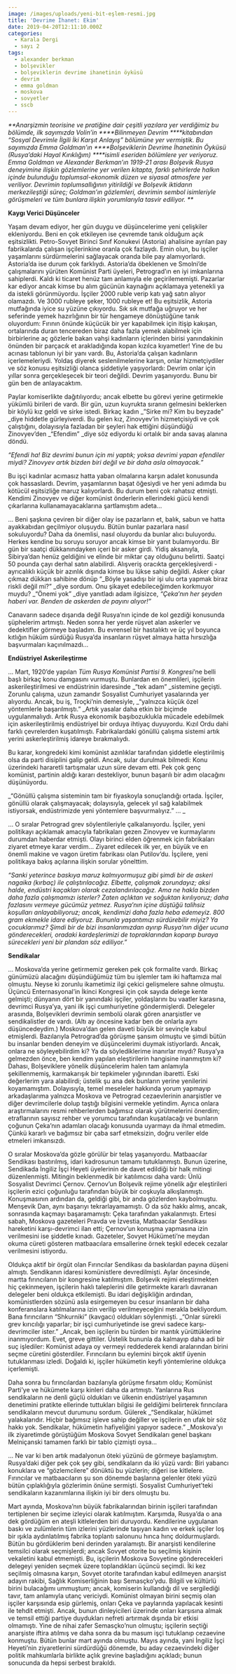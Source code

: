 ```yaml
---
image: /images/uploads/yeni-bit-eşlem-resmi.jpg
title: 'Devrime İhanet: Ekim'
date: 2019-04-20T12:11:10.000Z
categories:
  - Karala Dergi
  - sayı 2
tags:
  - alexander berkman
  - bolşevikler
  - bolşeviklerin devrime ihanetinin öyküsü
  - devrim
  - emma goldman
  - moskova
  - sovyetler
  - sscb
---
```


_**Anarşizmin teorisine ve pratiğine dair çeşitli yazılara yer verdiğimiz bu bölümde, ilk sayımızda Volin’in ****Bilinmeyen Devrim ****kitabından “Sosyal Devrimle İlgili İki Karşıt Anlayış” bölümüne yer vermiştik. Bu sayımızda Emma Goldman’ın ****Bolşeviklerin Devrime İhanetinin Öyküsü (Rusya’daki Hayal Kırıklığım) ****isimli eseriden bölümlere yer veriyoruz. Emma Goldman ve Alexander Berkman’ın 1919-21 arası Bolşevik Rusya deneyimine ilişkin gözlemlerine yer verilen kitapta, farklı şehirlerde halkın içinde bulunduğu toplumsal-ekonomik düzen ve siyasal atmosfere yer veriliyor. Devrimin toplumsallığının yitirildiği ve Bolşevik iktidarın merkezileştiği süreç; Goldman’ın gözlemleri, devrimin sembol isimleriyle görüşmeleri ve tüm bunlara ilişkin yorumlarıyla tasvir ediliyor. **_

**Kaygı Verici Düşünceler**

Yaşam devam ediyor, her gün duygu ve düşüncelerime yeni çelişkiler ekleniyordu. Beni en çok etkileyen ise çevremde tanık olduğum açık eşitsizlikti. Petro-Sovyet Birinci Sınıf Konukevi (Astoria) ahalisine ayrılan pay fabrikalarda çalışan işçilerinkine oranla çok fazlaydı. Emin olun, bu işçiler yaşamlarını sürdürmelerini sağlayacak oranda bile pay alamıyorlardı. Astoria’da ise durum çok farklıydı. Astoria’da öbeklenen ve Smolni’de çalışmalarını yürüten Komünist Parti üyeleri, Petrograd’ın en iyi imkanlarına sahiplerdi. Kaldı ki ticaret henüz tam anlamıyla ele geçirilememişti. Pazarlar kar ediyor ancak kimse bu alım gücünün kaynağını açıklamaya yetenekli ya da istekli görünmüyordu. İşçiler 2000 ruble verip katı yağ satın alıyor olamazdı. Ve 3000 rubleye şeker, 1000 rubleye et! Bu eşitsizlik, Astoria mutfağında iyice su yüzüne çıkıyordu. Sık sık mutfağa uğruyor ve her seferinde yemek hazırlığının bir tür hengameye dönüştüğüne tanık oluyordum: Fırının önünde küçücük bir yer kapabilmek için itişip kakışan, ortalarında duran tencereden biraz daha fazla yemek alabilmek için birbirlerine aç gözlerle bakan vahşi kadınların içlerinden birisi yanındakinin önünden bir parçacık et arakladığında kopan kızılca kıyametler! Yine de bu acınası tablonun iyi bir yanı vardı. Bu, Astoria’da çalışan kadınların içerlemeleriydi. Yoldaş diyerek seslenilmelerine karşın, onlar hizmetçiydiler ve söz konusu eşitsizliği olanca şiddetiyle yaşıyorlardı: Devrim onlar için yıllar sonra gerçekleşecek bir teori değildi. Devrim yaşanıyordu. Bunu bir gün ben de anlayacaktım. 

Paylar komiserlikte dağıtılıyordu; ancak elbette bu görevi yerine getirmekle yükümlü birileri de vardı. Bir gün, uzun kuyrukta sıranın gelmesini beklerken bir köylü kız geldi ve sirke istedi. Birkaç kadın _”Sirke mi? Kim bu beyzade” _diye hiddetle gürleyiverdi. Bu gelen kız, Zinovyev’in hizmetçisiydi ve çok çalıştığını, dolayısıyla fazladan bir şeyleri hak ettiğini düşündüğü Zinovyev’den _“Efendim” _diye söz ediyordu ki ortalık bir anda savaş alanına döndü.

_“Efendi ha! Biz devrimi bunun için mi yaptık; yoksa devrimi yapan efendiler miydi? Zinovyev artık bizden biri değil ve bir daha asla olmayacak.”_

Bu işçi kadınlar acımasız hatta yaban olmalarına karşın adalet konusunda çok hassaslardı. Devrim, yaşamlarının başat öğesiydi ve her yeni adımda bu kötücül eşitsizliğe maruz kalıyorlardı. Bu durum beni çok rahatsız etmişti. Kendimi Zinovyev ve diğer komünist önderlerin ellerindeki gücü kendi çıkarlarına kullanamayacaklarına şartlamıştım adeta…

… Beni şaşkına çeviren bir diğer olay ise pazarların et, balık, sabun ve hatta ayakkabıdan geçilmiyor oluşuydu. Bütün bunlar pazarlara nasıl sokuluyordu? Daha da önemlisi, nasıl oluyordu da bunlar alıcı buluyordu. Herkes kendine bu soruyu soruyor ancak kimse bir yanıt bulamıyordu. Bir gün bir saatçi dükkanındayken içeri bir asker girdi. Yidiş aksanıyla, Sibirya’dan henüz geldiğini ve elinde bir miktar çay olduğunu belirtti. Saatçi 50 pounda çayı derhal satın alabilirdi. Alışveriş oracıkta gerçekleşiverdi -ayrıcalıklı küçük bir azınlık dışında kimse bu lükse sahip değildi. Asker çıkar çıkmaz dükkan sahibine dönüp “_Böyle yasadışı bir işi ulu orta yapmak biraz riskli değil mi?” _diye sordum. Onu şikayet edebileceğimden korkmuyor muydu? _“Önemi yok” _diye yanıtladı adam ilgisizce, _“Çeka’nın her şeyden haberi var. Benden de askerden de payını alıyor!”_

Canavarın sadece dışarıda değil Rusya’nın içinde de kol gezdiği konusunda şüphelerim artmıştı. Neden sonra her yerde rüşvet alan askerler ve dedektifler görmeye başladım. Bu evrensel bir hastalıktı ve üç yıl boyunca kıtlığın hüküm sürdüğü Rusya’da insanların rüşvet almaya hatta hırsızlığa başvurmaları kaçınılmazdı… 

**Endüstriyel Askerileştirme**

… Mart, 1920’de yapılan _Tüm Rusya Komünist Partisi 9. Kongresi_’ne belli başlı birkaç konu damgasını vurmuştu. Bunlardan en önemlileri, işçilerin askerileştirilmesi ve endüstrinin idaresinde _“tek adam” _sistemine geçişti. Zorunlu çalışma, uzun zamandır Sosyalist Cumhuriyet yasalarında yer alıyordu. Ancak, bu iş, Troçki’nin demesiyle, _“yalnızca küçük özel yöntemlerle başarılmıştı.” _Artık yasalar daha etkin bir biçimde uygulanmalıydı. Artık Rusya ekonomik başıbozuklukla mücadele edebilmek için askerileştirilmiş endüstriyel bir orduya ihtiyaç duyuyordu. Kızıl Ordu dahi farklı çevrelerden kuşatılmıştı. Fabrikalardaki gönüllü çalışma sistemi artık yerini askerleştirilmiş idareye bırakmalıydı.

Bu karar, kongredeki kimi komünist azınlıklar tarafından şiddetle eleştirilmiş olsa da parti disiplini galip geldi. Ancak, sular durulmak bilmedi: Konu üzerindeki hararetli tartışmalar uzun süre devam etti. Pek çok genç komünist, partinin aldığı kararı destekliyor, bunun başarılı bir adım olacağını düşünüyordu. 

_“Gönüllü çalışma sisteminin tam bir fiyaskoyla sonuçlandığı ortada. İşçiler, gönüllü olarak çalışmayacak; dolayısıyla, gelecek yıl sağ kalabilmek istiyorsak, endüstrimizde yeni yöntemlere başvurmalıyız.” … _

… O sıralar Petrograd grev söylentileriyle çalkalanıyordu. İşçiler, yeni politikayı açıklamak amacıyla fabrikaları gezen Zinovyev ve kurmaylarını durumdan haberdar etmişti. Olayı birinci elden öğrenmek için fabrikaları ziyaret etmeye karar verdim… Ziyaret edilecek ilk yer, en büyük ve en önemli makine ve vagon üretim fabrikası olan Putilov’du. İşçilere, yeni politikaya bakış açılarına ilişkin sorular yönelttim. 

_“Sanki yeterince baskıya maruz kalmıyormuşuz gibi şimdi bir de askeri nagaika (kırbaç) ile çalıştırılacağız. Elbette, çalışmak zorundayız; aksi halde, endüstri kaçakları olarak cezalandırılacağız. Ama ne hakla bizden daha fazla çalışmamızı isterler? Zaten açlıktan ve soğuktan kırılıyoruz; daha fazlasını vermeye gücümüz yetmez. Rusya’nın içine düştüğü talihsiz koşulları anlayabiliyoruz; ancak, kendimizi daha fazla heba edemeyiz. 800 gram ekmekle idare ediyoruz. Bununla yaşantımızı sürdürebilir miyiz? Ya çocuklarımız? Şimdi bir de bizi insanlarımızdan ayırıp Rusya’nın diğer ucuna gönderecekleri, oradaki kardeşlerimizi de topraklarından koparıp buraya sürecekleri yeni bir plandan söz ediliyor.”_

**Sendikalar**

… Moskova’da yerine getirmemiz gereken pek çok formalite vardı. Birkaç günümüzü alacağını düşündüğümüz tüm bu işlemler tam iki haftamıza mal olmuştu. Neyse ki zorunlu ikametimiz ilgi çekici gelişmelere sahne olmuştu. Üçüncü Enternasyonal’in İkinci Kongresi için çok sayıda delege kente gelmişti; dünyanın dört bir yanındaki işçiler, yoldaşlarını bu vaatler karasına, devrimci Rusya’ya, yani ilk işçi cumhuriyetine göndermişlerdi. Delegeler arasında, Bolşevikleri devrimin sembolü olarak gören anarşistler ve sendikalistler de vardı. (Altı ay öncesine kadar ben de onlarla aynı düşüncedeydim.) Moskova’dan gelen daveti büyük bir sevinçle kabul etmişlerdi. Bazılarıyla Petrograd’da görüşme şansım olmuştu ve şimdi bütün bu insanlar benden deneyim ve düşüncelerimi duymak istiyorlardı. Ancak, onlara ne söyleyebilirdim ki? Ya da söylediklerime inanırlar mıydı? Rusya’ya gelmezden önce, ben kendim yapılan eleştirilerin hangisine inanmıştım ki? Dahası, Bolşeviklere yönelik düşüncelerim halen tam anlamıyla şekillenmemiş, karmakarışık bir tepkimeler yığınından ibaretti. Eski değerlerim yara alabilirdi; üstelik şu ana dek bunların yerine yenilerini koyamamıştım. Dolayısıyla, temel meseleler hakkında yorum yapmayıp arkadaşlarıma yalnızca Moskova ve Petrograd cezaevlerinin anarşistler ve diğer devrimcilerle dolup taştığı bilgisini vermekle yetindim. Ayrıca onlara araştırmalarını resmi rehberlerden bağımsız olarak yürütmelerini önerdim; etraflarının sayısız rehber ve yorumcu tarafından kuşatılacağı ve bunların çoğunun Çeka’nın adamları olacağı konusunda uyarmayı da ihmal etmedim. Çünkü kararlı ve bağımsız bir çaba sarf etmeksizin, doğru veriler elde etmeleri imkansızdı.

O sıralar Moskova’da gözle görülür bir telaş yaşanıyordu. Matbaacılar Sendikası bastırılmış, idari kadrosunun tamamı tutuklanmıştı. Bunun üzerine, Sendikada İngiliz İşçi Heyeti üyelerinin de davet edildiği bir halk mitingi düzenlenmişti. Mitingin beklenmedik bir katılımcısı daha vardı: Ünlü Sosyalist Devrimci Çernov. Çernov’un Bolşevik rejime yönelik ağır eleştirileri işçilerin ezici çoğunluğu tarafından büyük bir coşkuyla alkışlanmıştı. Konuşmasının ardından da, geldiği gibi, bir anda gözlerden kaybolmuştu. Menşevik Dan, aynı başarıyı tekrarlayamamıştı. O da söz hakkı almış, ancak, sonrasında kaçmayı başaramamıştı: Çeka tarafından yakalanmıştı. Ertesi sabah, Moskova gazeteleri Pravda ve İzvestia, Matbaacılar Sendikası hareketini karşı-devrimci ilan etti; Çernov’un konuşma yapmasına izin verilmesini ise şiddetle kınadı. Gazeteler, Sovyet Hükümeti’ne meydan okuma cüreti gösteren matbaacılara emsallerine örnek teşkil edecek cezalar verilmesini istiyordu. 

Oldukça aktif bir örgüt olan Fırıncılar Sendikası da baskılardan payına düşeni almıştı. Sendikanın idaresi komünistlere devredilmişti. Aylar öncesinde, martta fırıncıların bir kongresine katılmıştım. Bolşevik rejimi eleştirmekten hiç çekinmeyen, işçilerin haklı taleplerini dile getirmekte kararlı davranan delegeler beni oldukça etkilemişti. Bu idari değişikliğin ardından, komünistlerden sözünü asla esirgemeyen bu cesur insanların bir daha konferanslara katılmalarına izin verilip verilmeyeceğini merakla bekliyordum. Bana fırıncıların “Shkurniki” (kavgacı) oldukları söylenmişti. _“Onlar sürekli grev kırıcılığı yaparlar; bir işçi cumhuriyetinde ise grevi sadece karşı-devrimciler ister.” _Ancak, ben işçilerin bu türden bir mantık yürüttüklerine inanmıyordum. Evet, greve gittiler. Üstelik bununla da kalmayıp daha adi bir suç işlediler: Komünist adaya oy vermeyi reddederek kendi aralarından birini seçme cüretini gösterdiler. Fırıncıların bu eylemini birçok aktif üyenin tutuklanması izledi. Doğaldı ki, işçiler hükümetin keyfi yöntemlerine oldukça içerlemişti.

Daha sonra bu fırıncılardan bazılarıyla görüşme fırsatım oldu; Komünist Parti’ye ve hükümete karşı kinleri daha da artmıştı. Yanlarına Rus sendikaların ne denli güçlü oldukları ve ülkenin endüstriyel yaşamının denetimini pratikte ellerinde tuttukları bilgisi ile geldiğimi belirterek fırıncılara sendikaların mevcut durumunu sordum. Gülerek _“Sendikalar, hükümet yalakalarıdır. Hiçbir bağımsız işleve sahip değiller ve işçilerin en ufak bir söz hakkı yok. Sendikalar, hükümetin hafiyeliğini yapıyor sadece.” _Moskova’yı ilk ziyaretimde görüştüğüm Moskova Sovyet Sendikaları genel başkanı Melniçanski tamamen farklı bir tablo çizmişti oysa…

… Ne var ki ben artık madalyonun öteki yüzünü de görmeye başlamıştım. Rusya’daki diğer pek çok şey gibi, sendikaların da iki yüzü vardı: Biri yabancı konuklara ve “gözlemcilere” dönüktü bu yüzlerin; diğeri ise kitlelere. Fırıncılar ve matbaacıların şu son dönemde başlarına gelenler öteki yüzü bütün çıplaklığıyla gözlerimin önüne sermişti. Sosyalist Cumhuriyet’teki sendikaların kazanımlarına ilişkin iyi bir ders olmuştu bu. 

Mart ayında, Moskova’nın büyük fabrikalarından birinin işçileri tarafından tertiplenen bir seçime izleyici olarak katılmıştım. Karşımda, Rusya’da o ana dek gördüğüm en ateşli kitlelerden biri duruyordu. Kendilerine uygulanan baskı ve zulümlerin tüm izlerini yüzlerinde taşıyan kadın ve erkek işçiler loş bir ışıkla aydınlatılmış fabrika toplantı salonunu hınca hınç doldurmuşlardı. Bütün bu gördüklerim beni derinden yaralamıştı. Bir anarşisti kendilerine temsilci olarak seçmişlerdi; ancak Sovyet otorite bu seçilmiş kişinin vekaletini kabul etmemişti. Bu, işçilerin Moskova Sovyetine gönderecekleri delegeyi yeniden seçmek üzere toplandıkları üçüncü seçimdi. İki kez seçilmiş olmasına karşın, Sovyet otorite tarafından kabul edilmeyen anarşist adayın rakibi, Sağlık Komiserliğinin başı Semasçko’ydu. Bilgili ve kültürlü birini bulacağımı ummuştum; ancak, komiserin kullandığı dil ve sergilediği tavır, tam anlamıyla utanç vericiydi. Komünist olmayan birini seçmiş olan işçiler karşısında esip gürlemiş, onları Çeka ve paylarında yapılacak kesinti ile tehdit etmişti. Ancak, bunun dinleyicileri üzerinde onları karşısına almak ve temsil ettiği partiye duydukları nefreti artırmak dışında bir etkisi olmamıştı. Yine de nihai zafer Semasçko’nun olmuştu; işçilerin seçtiği anarşiste iftira atılmış ve daha sonra da bu masum işçi tutuklanıp cezaevine konmuştu. Bütün bunlar mart ayında olmuştu. Mayıs ayında, yani İngiliz İşçi Heyeti’nin ziyaretlerini sürdürdüğü dönemde, bu aday cezaevindeki diğer politik mahkumlarla birlikte açlık grevine başladığını açıkladı; bunun sonucunda da hepsi serbest bırakıldı.
